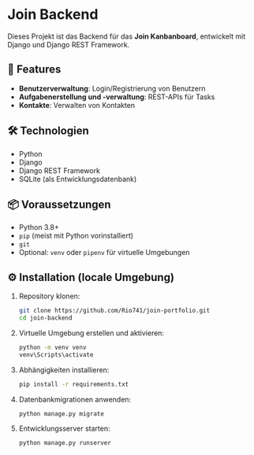 # Join Backend

Dieses Projekt ist das Backend für das **Join Kanbanboard**, entwickelt mit Django und Django REST Framework.

## 🚀 Features

- **Benutzerverwaltung**: Login/Registrierung von Benutzern
- **Aufgabenerstellung und -verwaltung**: REST-APIs für Tasks
- **Kontakte**: Verwalten von Kontakten

## 🛠 Technologien

- Python
- Django
- Django REST Framework
- SQLite (als Entwicklungsdatenbank)

## 📦 Voraussetzungen

- Python 3.8+
- `pip` (meist mit Python vorinstalliert)
- `git`
- Optional: `venv` oder `pipenv` für virtuelle Umgebungen

## ⚙️ Installation (locale Umgebung)
1. Repository klonen:
   ```bash
   git clone https://github.com/Rio741/join-portfolio.git
   cd join-backend
2. Virtuelle Umgebung erstellen und aktivieren:
   ```bash
   python -m venv venv
   venv\Scripts\activate 
3. Abhängigkeiten installieren:
   ```bash
   pip install -r requirements.txt
4. Datenbankmigrationen anwenden:
   ```bash
   python manage.py migrate
5. Entwicklungsserver starten:
   ```bash
   python manage.py runserver